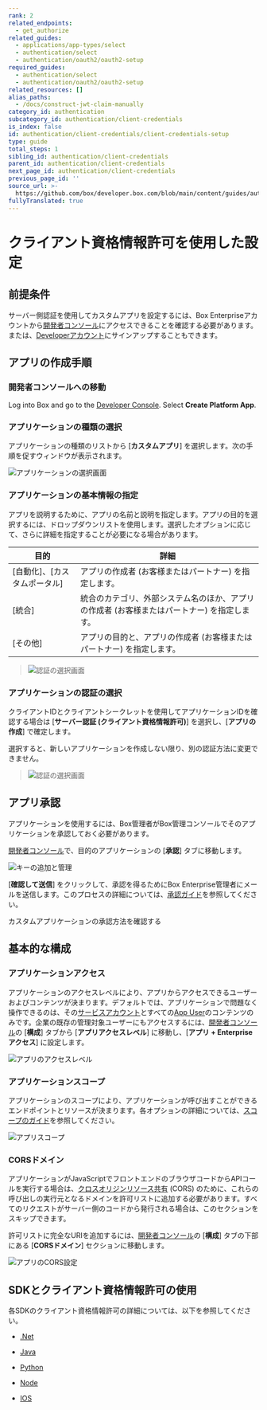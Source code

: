 ```yaml
---
rank: 2
related_endpoints:
  - get_authorize
related_guides:
  - applications/app-types/select
  - authentication/select
  - authentication/oauth2/oauth2-setup
required_guides:
  - authentication/select
  - authentication/oauth2/oauth2-setup
related_resources: []
alias_paths:
  - /docs/construct-jwt-claim-manually
category_id: authentication
subcategory_id: authentication/client-credentials
is_index: false
id: authentication/client-credentials/client-credentials-setup
type: guide
total_steps: 1
sibling_id: authentication/client-credentials
parent_id: authentication/client-credentials
next_page_id: authentication/client-credentials
previous_page_id: ''
source_url: >-
  https://github.com/box/developer.box.com/blob/main/content/guides/authentication/client-credentials/client-credentials-setup.md
fullyTranslated: true
---
```

# クライアント資格情報許可を使用した設定

## 前提条件

サーバー側認証を使用してカスタムアプリを設定するには、Box Enterpriseアカウントから[開発者コンソール][devconsole]にアクセスできることを確認する必要があります。または、[Developerアカウント][devaccount]にサインアップすることもできます。

## アプリの作成手順

### 開発者コンソールへの移動

Log into Box and go to the [Developer Console][devconsole]. Select **Create Platform App**.

### アプリケーションの種類の選択

アプリケーションの種類のリストから \[**カスタムアプリ**] を選択します。次の手順を促すウィンドウが表示されます。

<ImageFrame border>

![アプリケーションの選択画面](../images/select-app-type.png)

</ImageFrame>

### アプリケーションの基本情報の指定

アプリを説明するために、アプリの名前と説明を指定します。アプリの目的を選択するには、ドロップダウンリストを使用します。選択したオプションに応じて、さらに詳細を指定することが必要になる場合があります。

| 目的                 | 詳細                                               |
| ------------------ | ------------------------------------------------ |
| \[自動化]、\[カスタムポータル] | アプリの作成者 (お客様またはパートナー) を指定します。                    |
| \[統合]              | 統合のカテゴリ、外部システム名のほか、アプリの作成者 (お客様またはパートナー) を指定します。 |
| \[その他]             | アプリの目的と、アプリの作成者 (お客様またはパートナー) を指定します。            |

<ImageFrame border center width="300">

> ![認証の選択画面](../images/custom-app-selection.png)

</ImageFrame>

### アプリケーションの認証の選択

クライアントIDとクライアントシークレットを使用してアプリケーションIDを確認する場合は \[**サーバー認証 (クライアント資格情報許可)**] を選択し、\[**アプリの作成**] で確定します。

<Message warning>

選択すると、新しいアプリケーションを作成しない限り、別の認証方法に変更できません。

</Message>

<ImageFrame border center width="300">

> ![認証の選択画面](../images/custom-app-authentication-client.png)

</ImageFrame>

## アプリ承認

アプリケーションを使用するには、Box管理者がBox管理コンソールでそのアプリケーションを承認しておく必要があります。

[開発者コンソール][devconsole]で、目的のアプリケーションの \[**承認**] タブに移動します。

<ImageFrame border width="400" center>

![キーの追加と管理](../images/app-authorization.png)

</ImageFrame>

\[**確認して送信**] をクリックして、承認を得るためにBox Enterprise管理者にメールを送信します。このプロセスの詳細については、[承認ガイド][app-auth]を参照してください。

<CTA to="g://authorization/custom-app-approval">

カスタムアプリケーションの承認方法を確認する

</CTA>

## 基本的な構成

### アプリケーションアクセス

アプリケーションのアクセスレベルにより、アプリからアクセスできるユーザーおよびコンテンツが決まります。デフォルトでは、アプリケーションで問題なく操作できるのは、その[サービスアカウント][sa]とすべての[App User][user-types]のコンテンツのみです。企業の既存の管理対象ユーザーにもアクセスするには、[開発者コンソール][devconsole]の \[**構成**] タブから \[**アプリアクセスレベル**] に移動し、\[**アプリ + Enterpriseアクセス**] に設定します。

<ImageFrame border>

![アプリのアクセスレベル](../images/app-access-level.png)

</ImageFrame>

### アプリケーションスコープ

アプリケーションのスコープにより、アプリケーションが呼び出すことができるエンドポイントとリソースが決まります。各オプションの詳細については、[スコープのガイド][scopes]を参照してください。

<ImageFrame border width="600" center>

![アプリスコープ](../images/app-scopes.png)

</ImageFrame>

### CORSドメイン

アプリケーションがJavaScriptでフロントエンドのブラウザコードからAPIコールを実行する場合は、[クロスオリジンリソース共有][cors] (CORS) のために、これらの呼び出しの実行元となるドメインを許可リストに追加する必要があります。すべてのリクエストがサーバー側のコードから発行される場合は、このセクションをスキップできます。

許可リストに完全なURIを追加するには、[開発者コンソール][devconsole]の \[**構成**] タブの下部にある \[**CORSドメイン**] セクションに移動します。

<ImageFrame border>

![アプリのCORS設定](../images/app-cors.png)

</ImageFrame>

## SDKとクライアント資格情報許可の使用

各SDKのクライアント資格情報許可の詳細については、以下を参照してください。

* [.Net][.Net]

* [Java][Java]

* [Python][Python]

* [Node][Node]

* [IOS][IOS]

[.Net]: https://github.com/box/box-windows-sdk-v2/blob/main/docs/authentication.md#server-auth-with-ccg

[Java]: https://github.com/box/box-java-sdk/blob/main/doc/authentication.md#client-credentials-grant

[Python]: https://github.com/box/box-python-sdk/blob/main/docs/usage/authentication.md#client-credentials-grant

[Node]: https://github.com/box/box-node-sdk/blob/main/docs/authentication.md#client-credentials-grant-authentication

[IOS]: https://github.com/box/box-ios-sdk/blob/main/docs/usage/authentication.md#client-credentials-grant

[devconsole]: https://app.box.com/developers/console

[devaccount]: https://account.box.com/signup/n/developer

[scopes]: g://api-calls/permissions-and-errors/scopes

[cors]: https://en.wikipedia.org/wiki/Cross-origin_resource_sharing

[user-types]: page://platform/user-types

[sa]: page://platform/user-types/#service-account

[app-auth]: g://authorization
